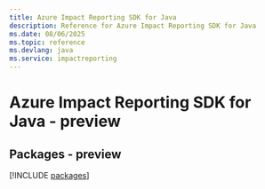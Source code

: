 ```yaml
---
title: Azure Impact Reporting SDK for Java
description: Reference for Azure Impact Reporting SDK for Java
ms.date: 08/06/2025
ms.topic: reference
ms.devlang: java
ms.service: impactreporting
---
```

# Azure Impact Reporting SDK for Java - preview
## Packages - preview
[!INCLUDE [packages](impact-reporting-index.md)]